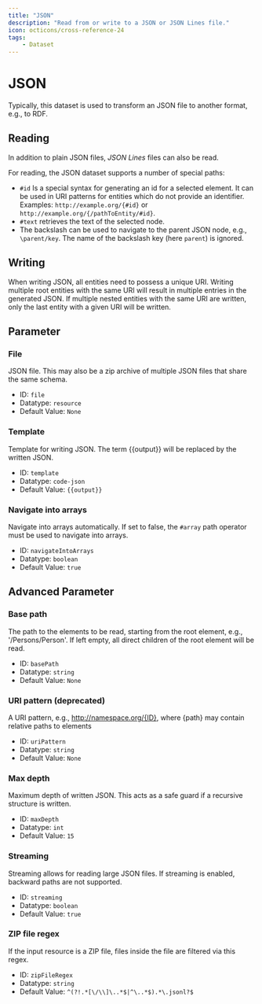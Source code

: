 ```yaml
---
title: "JSON"
description: "Read from or write to a JSON or JSON Lines file."
icon: octicons/cross-reference-24
tags: 
    - Dataset
---
```

# JSON
<!-- This file was generated - DO NOT CHANGE IT MANUALLY -->



Typically, this dataset is used to transform an JSON file to another format, e.g., to RDF.

## Reading

In addition to plain JSON files, *JSON Lines* files can also be read.

For reading, the JSON dataset supports a number of special paths:
- `#id` Is a special syntax for generating an id for a selected element. It can be used in URI patterns for entities which do not provide an identifier. Examples: `http://example.org/{#id}` or `http://example.org/{/pathToEntity/#id}`.
- `#text` retrieves the text of the selected node.
- The backslash can be used to navigate to the parent JSON node, e.g., `\parent/key`. The name of the backslash key (here `parent`) is ignored.

## Writing

When writing JSON, all entities need to possess a unique URI. Writing multiple root entities with the same URI will result in multiple entries in the generated JSON. If multiple nested entities with the same URI are written, only the last entity with a given URI will be written.


## Parameter

### File

JSON file. This may also be a zip archive of multiple JSON files that share the same schema.

- ID: `file`
- Datatype: `resource`
- Default Value: `None`



### Template

Template for writing JSON. The term {{output}} will be replaced by the written JSON.

- ID: `template`
- Datatype: `code-json`
- Default Value: `{{output}}`



### Navigate into arrays

Navigate into arrays automatically. If set to false, the `#array` path operator must be used to navigate into arrays.

- ID: `navigateIntoArrays`
- Datatype: `boolean`
- Default Value: `true`





## Advanced Parameter

### Base path

The path to the elements to be read, starting from the root element, e.g., '/Persons/Person'. If left empty, all direct children of the root element will be read.

- ID: `basePath`
- Datatype: `string`
- Default Value: `None`



### URI pattern (deprecated)

A URI pattern, e.g., http://namespace.org/{ID}, where {path} may contain relative paths to elements

- ID: `uriPattern`
- Datatype: `string`
- Default Value: `None`



### Max depth

Maximum depth of written JSON. This acts as a safe guard if a recursive structure is written.

- ID: `maxDepth`
- Datatype: `int`
- Default Value: `15`



### Streaming

Streaming allows for reading large JSON files. If streaming is enabled, backward paths are not supported.

- ID: `streaming`
- Datatype: `boolean`
- Default Value: `true`



### ZIP file regex

If the input resource is a ZIP file, files inside the file are filtered via this regex.

- ID: `zipFileRegex`
- Datatype: `string`
- Default Value: `^(?!.*[\/\\]\..*$|^\..*$).*\.jsonl?$`



